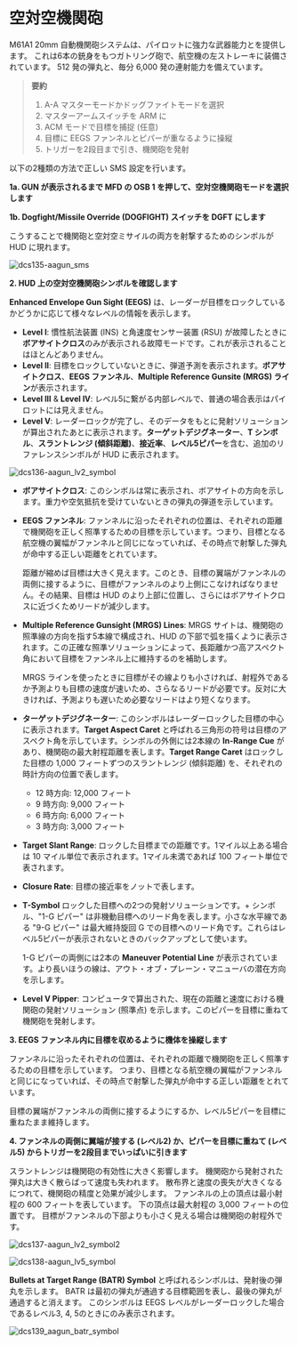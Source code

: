 # 空対空機関砲

M61A1 20mm 自動機関砲システムは、パイロットに強力な武器能力とを提供します。
これは6本の銃身をもつガトリング砲で、航空機の左ストレーキに装備されています。
512 発の弾丸と、毎分 6,000 発の連射能力を備えています。

>**要約**
>
> 1. A-A マスターモードかドッグファイトモードを選択
> 2. マスターアームスイッチを ARM に
> 3. ACM モードで目標を捕捉 (任意)
> 4. 目標に EEGS ファンネルとピパーが重なるように操縦
> 5. トリガーを2段目まで引き、機関砲を発射

以下の2種類の方法で正しい SMS 設定を行います。

**1a. GUN が表示されるまで MFD の OSB 1 を押して、空対空機関砲モードを選択します**

**1b. Dogfight/Missile Override (DOGFIGHT) スイッチを DGFT にします**

こうすることで機関砲と空対空ミサイルの両方を射撃するためのシンボルが HUD に現れます。

![dcs135-aagun_sms](../images/dcs135-aagun_sms.jpg)

**2. HUD 上の空対空機関砲シンボルを確認します**

**Enhanced Envelope Gun Sight (EEGS)** は、レーダーが目標をロックしているかどうかに応じて様々なレベルの情報を表示します。

- **Level I**: 慣性航法装置 (INS) と角速度センサー装置 (RSU) が故障したときに**ボアサイトクロス**のみが表示される故障モードです。これが表示されることはほとんどありません。
- **Level II**: 目標をロックしていないときに、弾道予測を表示されます。**ボアサイトクロス**、**EEGS ファンネル**、**Multiple Reference Gunsite (MRGS) ライン**が表示されます。
- **Level III** & **Level IV**: レベル5に繋がる内部レベルで、普通の場合表示はパイロットには見えません。
- **Level V**: レーダーロックが完了し、そのデータをもとに発射ソリューションが算出されたあとに表示されます。**ターゲットデジグネーター**、**T シンボル**、**スラントレンジ (傾斜距離)**、**接近率**、**レベル5ピパー**を含む、追加のリファレンスシンボルが HUD に表示されます。

![dcs136-aagun_lv2_symbol](../images/dcs136-aagun_lv2_symbol.png)

- **ボアサイトクロス**: このシンボルは常に表示され、ボアサイトの方向を示します。重力や空気抵抗を受けていないときの弾丸の弾道を示しています。
- **EEGS ファンネル**: ファンネルに沿ったそれぞれの位置は、それぞれの距離で機関砲を正しく照準するための目標を示しています。つまり、目標となる航空機の翼幅がファンネルと同じになっていれば、その時点で射撃した弾丸が命中する正しい距離をとれています。

    距離が縮めば目標は大きく見えます。このとき、目標の翼端がファンネルの両側に接するように、目標がファンネルのより上側にこなければなりません。その結果、目標は HUD のより上部に位置し、さらにはボアサイトクロスに近づくためリードが減少します。

- **Multiple Reference Gunsight (MRGS) Lines**: MRGS サイトは、機関砲の照準線の方向を指す5本線で構成され、HUD の下部で弧を描くように表示されます。この正確な照準ソリューションによって、長距離かつ高アスペクト角において目標をファンネル上に維持するのを補助します。

    MRGS ラインを使ったときに目標がその線よりも小さければ、射程外であるか予測よりも目標の速度が速いため、さらなるリードが必要です。反対に大きければ、予測よりも遅いため必要なリードはより短くなります。

- **ターゲットデジグネーター**: このシンボルはレーダーロックした目標の中心に表示されます。**Target Aspect Caret** と呼ばれる三角形の符号は目標のアスペクト角を示しています。シンボルの外側には2本線の **In-Range Cue** があり、機関砲の最大射程距離を表します。**Target Range Caret** はロックした目標の 1,000 フィートずつのスラントレンジ (傾斜距離) を、それぞれの時計方向の位置で表します。
    - 12 時方向: 12,000 フィート
    - 9 時方向: 9,000 フィート
    - 6 時方向: 6,000 フィート
    - 3 時方向: 3,000 フィート
- **Target Slant Range**: ロックした目標までの距離です。1マイル以上ある場合は 10 マイル単位で表示されます。1マイル未満であれば 100 フィート単位で表されます。
- **Closure Rate**: 目標の接近率をノットで表します。
- **T-Symbol** ロックした目標への2つの発射ソリューションです。+ シンボル、"1-G ピパー" は非機動目標へのリード角を表します。小さな水平線である "9-G ピパー" は最大維持旋回 G での目標へのリード角です。これらはレベル5ピパーが表示されないときのバックアップとして使います。

    1-G ピパーの両側には2本の **Maneuver Potential Line** が表示されています。より長いほうの線は、アウト・オブ・プレーン・マニューバの潜在方向を示します。

- **Level V Pipper**: コンピュータで算出された、現在の距離と速度における機関砲の発射ソリューション (照準点) を示します。このピパーを目標に重ねて機関砲を発射します。

**3. EEGS ファンネル内に目標を収めるように機体を操縦します**

ファンネルに沿ったそれぞれの位置は、それぞれの距離で機関砲を正しく照準するための目標を示しています。
つまり、目標となる航空機の翼幅がファンネルと同じになっていれば、その時点で射撃した弾丸が命中する正しい距離をとれています。

目標の翼端がファンネルの両側に接するようにするか、レベル5ピパーを目標に重ねたまま維持します。

**4. ファンネルの両側に翼端が接する (レベル2) か、ピパーを目標に重ねて (レベル5) からトリガーを2段目までいっぱいに引きます**

スラントレンジは機関砲の有効性に大きく影響します。
機関砲から発射された弾丸は大きく散らばって速度も失われます。
散布界と速度の喪失が大きくなるにつれて、機関砲の精度と効果が減少します。
ファンネルの上の頂点は最小射程の 600 フィートを表しています。
下の頂点は最大射程の 3,000 フィートの位置です。
目標がファンネルの下部よりも小さく見える場合は機関砲の射程外です。

![dcs137-aagun_lv2_symbol2](../images/dcs137-aagun_lv2_symbol2.png)

![dcs138-aagun_lv5_symbol](../images/dcs138-aagun_lv5_symbol.jpg)

**Bullets at Target Range (BATR) Symbol** と呼ばれるシンボルは、発射後の弾丸を示します。
BATR は最初の弾丸が通過する目標範囲を表し、最後の弾丸が通過すると消えます。
このシンボルは EEGS レベルがレーダーロックした場合であるレベル3, 4, 5のときにのみ表示されます。

![dcs139_aagun_batr_symbol](../images/dcs139-aagun_batr_symbol.jpg)
